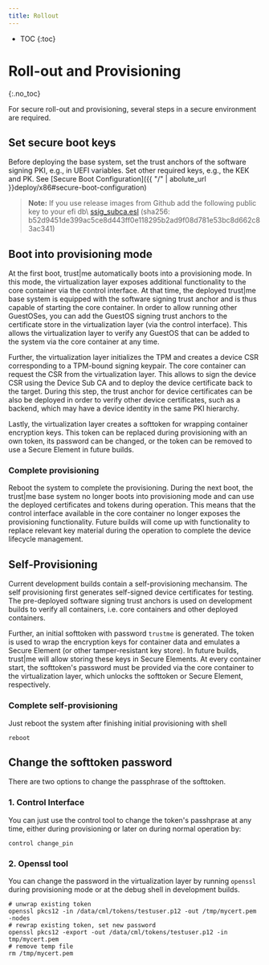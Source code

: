 ```yaml
---
title: Rollout
---
```


- TOC
{:toc}

# Roll-out and Provisioning
{:.no_toc}

For secure roll-out and provisioning, several steps in a secure environment are required.

## Set secure boot keys

Before deploying the base system, set the trust anchors of the software signing PKI, e.g., in UEFI variables.
Set other required keys, e.g., the KEK and PK. See [Secure Boot Configuration]({{ "/" | abolute_url }}deploy/x86#secure-boot-configuration)
> **Note:** If you use release images from Github add the following public key to your efi db\\
> [ssig_subca.esl]({{site.githuborg}}/{{site.repository}}/releases/download/v0.1/ssig_subca.esl)
(sha256: b52d9451de399ac5ce8d443ff0e118295b2ad9f08d781e53bc8d662c83ac341)

## Boot into provisioning mode

At the first boot, trust\|me automatically boots into a provisioning mode.
In this mode, the virtualization layer exposes additional functionality to the core container via the control
interface.
At that time, the deployed trust\|me base system is equipped with the software signing trust anchor and is
thus capable of starting the core container. In order to allow running other GuestOSes, you can add the GuestOS signing trust
anchors to the certificate store in the virtualization layer (via the control interface). This allows the
virtualization layer to verify any GuestOS that can be added to the system via the core container at any
time.

Further, the virtualization layer initializes the TPM and creates a device CSR corresponding to a TPM-bound
signing keypair. The core container can request the CSR from the virtualization layer.
This allows to sign the device CSR using the Device Sub CA and to deploy the device certificate back to the
target. During this step, the trust anchor for device certificates can be also be deployed in order to verify
other device certificates, such as a backend, which may have a device identity in the same PKI hierarchy.

Lastly, the virtualization layer creates a softtoken for wrapping container encryption keys.
This token can be replaced during provisioning with an own token, its password can be changed,
or the token can be removed to use a Secure Element in future builds.  

### Complete provisioning

Reboot the system to complete the provisioning. During the next boot, the trust\|me base system no longer
boots into provisioning mode and can use the deployed certificates and tokens during operation.
This means that the control interface available in the core container no longer exposes the provisioning
functionality.
Future builds will come up with functionality to replace relevant key material during the operation to
complete the device lifecycle management.

## Self-Provisioning
Current development builds contain a self-provisioning mechansim.
The self provisioning first generates self-signed device certificates for testing.
The pre-deployed software signing trust anchors is used on development builds to verify all containers, i.e.
core containers and other deployed containers.

Further, an initial softtoken with password `trustme` is generated.
The token is used to wrap the encryption keys for container data and emulates a Secure
Element (or other tamper-resistant key store).
In future builds, trust\|me will allow storing these  keys in Secure Elements.
At every container start, the softtoken's password must be provided via the core
container to the virtualization layer, which unlocks the softtoken or Secure Element, respectively.

### Complete self-provisioning
Just reboot the system after finishing initial provisioning with shell

    reboot

## Change the softtoken password
There are two options to change the passphrase of the softtoken.

### 1. Control Interface
You can just use the control tool to change the token's passhprase
at any time, either during provisioning or later on during normal operation by:
```
control change_pin
```

### 2. Openssl tool
You can change the password in the virtualization layer by running `openssl` during
provisioning mode or at the debug shell in development builds.
```
# unwrap existing token
openssl pkcs12 -in /data/cml/tokens/testuser.p12 -out /tmp/mycert.pem -nodes
# rewrap existing token, set new password
openssl pkcs12 -export -out /data/cml/tokens/testuser.p12 -in tmp/mycert.pem
# remove temp file
rm /tmp/mycert.pem
```
